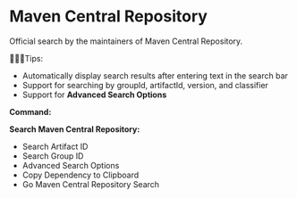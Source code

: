 # Maven Central Repository

Official search by the maintainers of Maven Central Repository.

🌟🌟🌟Tips:

- Automatically display search results after entering text in the search bar
- Support for searching by groupId, artifactId, version, and classifier
- Support for **Advanced Search Options**

**Command:**

**Search Maven Central Repository:**

- Search Artifact ID
- Search Group ID
- Advanced Search Options
- Copy Dependency to Clipboard
- Go Maven Central Repository Search
